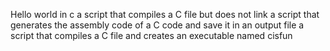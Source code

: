 Hello world in c
 a script that compiles a C file but does not link
a script that generates the assembly code of a C code and save it in an output file
a script that compiles a C file and creates an executable named cisfun
